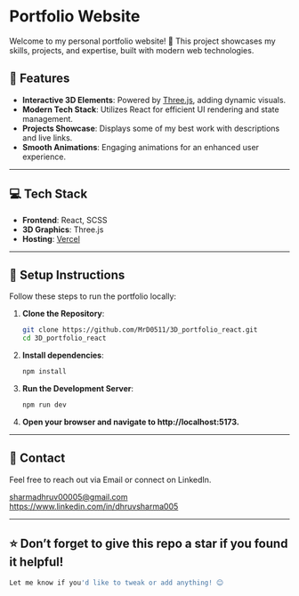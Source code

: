 # Portfolio Website

Welcome to my personal portfolio website! 🚀 This project showcases my skills, projects, and expertise, built with modern web technologies.

## 🌟 Features

- **Interactive 3D Elements**: Powered by [Three.js](https://threejs.org/), adding dynamic visuals.
- **Modern Tech Stack**: Utilizes React for efficient UI rendering and state management.
- **Projects Showcase**: Displays some of my best work with descriptions and live links.
- **Smooth Animations**: Engaging animations for an enhanced user experience.

---

## 💻 Tech Stack

- **Frontend**: React, SCSS
- **3D Graphics**: Three.js
- **Hosting**: [Vercel](https://vercel.com/)

---

## 🚀 Setup Instructions

Follow these steps to run the portfolio locally:

1. **Clone the Repository**:
   ```bash
   git clone https://github.com/MrD0511/3D_portfolio_react.git
   cd 3D_portfolio_react
   ```
2. **Install dependencies**:
   ```bash
   npm install
   ```
3. **Run the Development Server**:
   ```bash
   npm run dev
   ```
4. **Open your browser and navigate to http://localhost:5173.**

---

## 📧 Contact

Feel free to reach out via Email or connect on LinkedIn.

sharmadhruv00005@gmail.com
https://www.linkedin.com/in/dhruvsharma005

---

## ⭐ Don’t forget to give this repo a star if you found it helpful!

```bash
Let me know if you'd like to tweak or add anything! 😊
```
